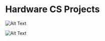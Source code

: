 # Hardware CS Projects

![Alt Text](https://media.giphy.com/media/vFKqnCdLPNOKc/giphy.gif)

![Alt Text](https://j.gifs.com/DqZ6PB.gif)







